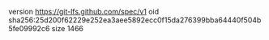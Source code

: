 version https://git-lfs.github.com/spec/v1
oid sha256:25d200f62229e252ea3aee5892ecc0f15da276399bba64440f504b5fe09992c6
size 1466
